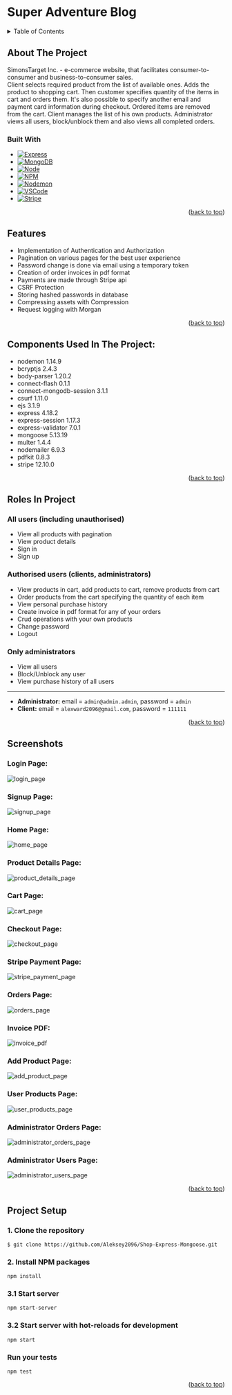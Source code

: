 <a name="readme-top"></a>

# Super Adventure Blog

<!-- TABLE OF CONTENTS -->
<details>
  <summary>Table of Contents</summary>
  <ol>
    <li>
      <a href="#about-the-project">About The Project</a>
      <ul>
        <li><a href="#built-with">Built With</a></li>
      </ul>
    </li>
    <li><a href="#features">Features</a></li>
    <li><a href="#components-used-in-the-project">Components Used In The Project</a></li>
    <li><a href="#roles-in-project">Roles In Project</a></li>
    <li><a href="#screenshots">Screenshots</a></li>
    <li><a href="#project-setup">Project Setup</a></li>
  </ol>
</details>

## About The Project

SimonsTarget Inc. - e-commerce website, that facilitates consumer-to-consumer and business-to-consumer sales.\
Client selects required product from the list of available ones.
Adds the product to shopping cart. Then customer specifies quantity of the items in cart and orders them. It's also possible to specify another email and payment card information during checkout.
Ordered items are removed from the cart. Client manages the list of his own products. 
Administrator views all users, block/unblock them and also views all completed orders.

### Built With

* [![Express][Express.com]][Express-url]
* [![MongoDB][MongoDB.com]][MongoDB-url]
* [![Node][Node.com]][Node-url]
* [![NPM][NPM.com]][NPM-url]
* [![Nodemon][Nodemon.com]][Nodemon-url]
* [![VSCode][VSCode.com]][VSCode-url]
* [![Stripe][Stripe.com]][Stripe-url]

<p align="right">(<a href="#readme-top">back to top</a>)</p>

## Features

- Implementation of Authentication and Authorization
- Pagination on various pages for the best user experience
- Password change is done via email using a temporary token
- Creation of order invoices in pdf format
- Payments are made through Stripe api
- CSRF Protection
- Storing hashed passwords in database
- Compressing assets with Compression
- Request logging with Morgan

<p align="right">(<a href="#readme-top">back to top</a>)</p>

## Components Used In The Project:

- nodemon 1.14.9
- bcryptjs 2.4.3
- body-parser 1.20.2
- connect-flash 0.1.1
- connect-mongodb-session 3.1.1
- csurf 1.11.0
- ejs 3.1.9
- express 4.18.2
- express-session 1.17.3
- express-validator 7.0.1
- mongoose 5.13.19
- multer 1.4.4
- nodemailer 6.9.3
- pdfkit 0.8.3
- stripe 12.10.0

<p align="right">(<a href="#readme-top">back to top</a>)</p>

## Roles In Project

### All users (including unauthorised)

- View all products with pagination
- View product details
- Sign in
- Sign up

### Authorised users (clients, administrators)

- View products in cart, add products to cart, remove products from cart
- Order products from the cart specifying the quantity of each item
- View personal purchase history
- Create invoice in pdf format for any of your orders
- Crud operations with your own products
- Change password
- Logout

### Only administrators

- View all users
- Block/Unblock any user
- View purchase history of all users

***

- __Administrator:__ email = `admin@admin.admin`, password = `admin`
- __Client:__ email = `alexward2096@gmail.com`, password = `111111`

<p align="right">(<a href="#readme-top">back to top</a>)</p>

## Screenshots

### Login Page:

![login_page]

### Signup Page:

![signup_page]

### Home Page:

![home_page]

### Product Details Page:

![product_details_page]

### Cart Page:

![cart_page]

### Checkout Page:

![checkout_page]

### Stripe Payment Page:

![stripe_payment_page]

### Orders Page:

![orders_page]

### Invoice PDF:

![invoice_pdf]

### Add Product Page:

![add_product_page]

### User Products Page:

![user_products_page]

### Administrator Orders Page:

![administrator_orders_page]

### Administrator Users Page:

![administrator_users_page]


<p align="right">(<a href="#readme-top">back to top</a>)</p>

## Project Setup

### 1. Clone the repository
```
$ git clone https://github.com/Aleksey2096/Shop-Express-Mongoose.git
```

### 2. Install NPM packages
```
npm install
```

### 3.1 Start server
```
npm start-server
```

### 3.2 Start server with hot-reloads for development
```
npm start
```

### Run your tests
```
npm test
```

<p align="right">(<a href="#readme-top">back to top</a>)</p>

<!-- MARKDOWN LINKS & IMAGES -->

[Express.com]: https://img.shields.io/badge/Express.js-000000?style=for-the-badge&logo=express&logoColor=white

[Express-url]: https://expressjs.com/

[Node.com]: https://img.shields.io/badge/Node.js-339933?style=for-the-badge&logo=nodedotjs&logoColor=white

[Node-url]: https://nodejs.org/en

[NPM.com]: https://img.shields.io/badge/npm-CB3837?style=for-the-badge&logo=npm&logoColor=white

[NPM-url]: https://www.npmjs.com/

[MongoDB.com]: https://img.shields.io/badge/MongoDB-4EA94B?style=for-the-badge&logo=mongodb&logoColor=white

[MongoDB-url]: https://www.mongodb.com/

[Stripe.com]: https://img.shields.io/badge/Stripe-626CD9?style=for-the-badge&logo=Stripe&logoColor=white

[Stripe-url]: https://stripe.com/

[VSCode.com]: https://img.shields.io/badge/VSCode-0078D4?style=for-the-badge&logo=visual%20studio%20code&logoColor=white

[VSCode-url]: https://code.visualstudio.com/

[Nodemon.com]: https://img.shields.io/badge/NODEMON-%23323330.svg?style=for-the-badge&logo=nodemon&logoColor=%BBDEAD

[Nodemon-url]: https://nodemon.io/


[login_page]:project-info/login_page.png
[signup_page]:project-info/signup_page.png
[home_page]:project-info/home_page.png
[product_details_page]:project-info/product_details_page.png
[cart_page]:project-info/cart_page.png
[checkout_page]:project-info/checkout_page.png
[stripe_payment_page]:project-info/stripe_payment_page.png
[orders_page]:project-info/orders_page.png
[invoice_pdf]:project-info/invoice_pdf.png
[add_product_page]:project-info/add_product_page.png
[user_products_page]:project-info/user_products_page.png
[administrator_orders_page]:project-info/administrator_orders_page.png
[administrator_users_page]:project-info/administrator_users_page.png

